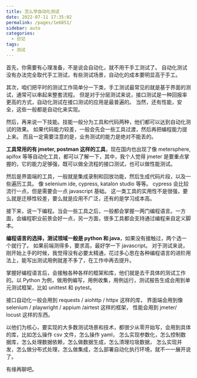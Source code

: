 ```yaml
---
title: 怎么学自动化测试
date: 2022-07-11 17:35:02
permalink: /pages/1e6851/
sidebar: auto
categories:
  - 日记
tags:
  - 测试
---
```




首先，你需要有心理准备，不是说会自动化，就不用干手工测试了。 自动化测试没有办法完全取代手工测试，有些测试场景，自动化的成本要明显高于手工。



其次，咱们把平时的测试工作简单分一下类，手工测试最常见的就是基于界面的测试，通常可以串起来整套流程。 但是对于分层测试来说，接口测试是一种回报率更高的方式，自动化测试在接口测试的应用是最普遍的。 当然，还有性能，安全，这些一般都是自动化来实现。



然后，再来说一下技能。技能一般分为工具和代码两种，他们都可以达到自动化测试的效果。 如果代码能力较差，一般会先会一些工具过渡，然后再把编程能力提上来。 而且一定需要注意的是，业务测试的能力是绝对不能丢的。



**工具常用的有 jmeter, postman 这样的工具**，现在国内也出现了像 metersphere, apifox 等等自动化工具，都可以了解一下，其中，我个人觉得 jmeter 是要重点掌握的，它的能力足够强，既可以做全流程的接口测试，也可以做性能测试。



然后是界面端的工具，一般就是集成录制和回放功能，然后生成代码片段，以及一些遍历工具。 像 selenium ide, cypress, katalon studio 等等。 cypress 会比较流行一点，但是需要会一点 javascript 基础。 这一类工具的实用性不是很强，要么就是迁移性较差，要么就是应用不广泛，还有的是学习成本高。



接下来，说一下编程。当会一些工具之后，一般都会掌握一两门编程语言。一方面，会编程职业前景会好一点，另一方面，很多工具都会支持通过编程来自定义脚本。



**编程语言的选择，测试领域一般是 python 和 java**，如果没有接触过，两个选一个就行了。 如果前端测得多，要求高，最好学一下 javascript。 对于测试来说，刚开始上手的时候，我觉得没有必要太精通，花过多心思在各种编程语言的进阶用法上，能写出测试用例就差不多了，在工作中再去提升。



掌握好编程语言后，会接触各种各样的框架和库，他们就是去干具体的测试工作的。以 Python 为例，做用例编写，用例收集，用例运行，测试报告生成会用到单元测试框架，比如 unittest 和 pytest。



接口自动化一般会用到 requests / aiohttp / httpx 这样的库， 界面端会用到像 selenium / playwright / appium /airtest 这样的框架， 性能会用到 jmeter/ locust 这样的东西。



以他们为核心，要实现的大多数测试场景和技术，都很少从零开始写，会用到具体的库，比如怎么操作 csv 文件，怎么操作 yaml， 怎么实现参数化，怎么控制数据库，怎么处理数据依赖，怎么做数据生成，怎么清理垃圾数据， 怎么实现并发，怎么做分布式处理，怎么做集成，怎么部署自动化执行环境，就不一一展开说了。



有缘再聊吧。
